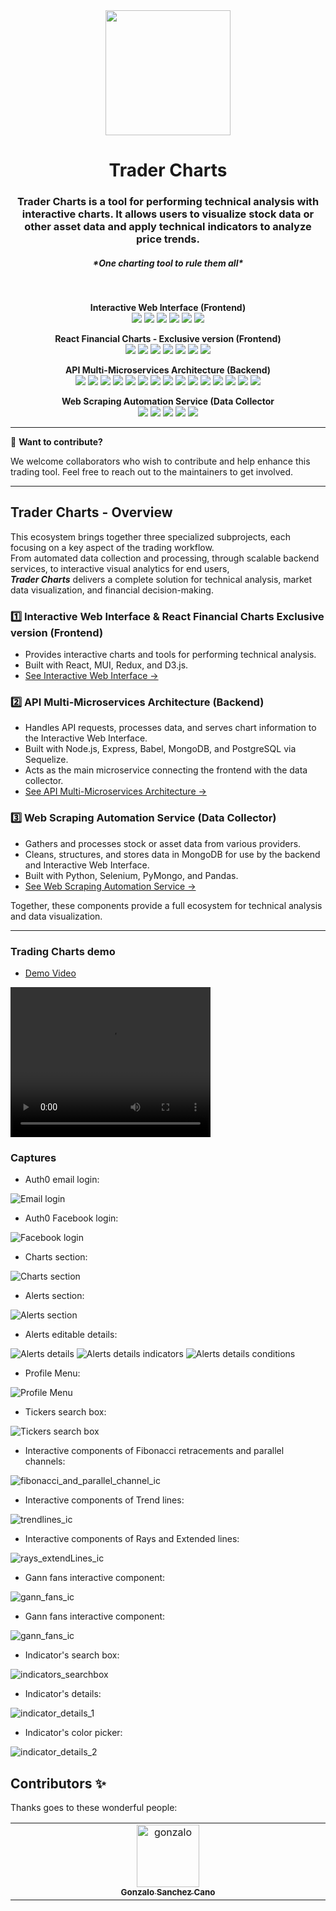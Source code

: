 <div align="center">
    <img src="https://avatars.githubusercontent.com/u/235483245?u=f1859a88b3e3c9d1b5a5857079c364d3746a1ad9" width="200"/>
    <h1>Trader Charts</h1>
    <h3>Trader Charts is a tool for performing technical analysis with interactive charts. It allows users to visualize stock data or other asset data and apply technical indicators to analyze price trends.</h3>
    <h5>*One charting tool to rule them all*</h5>
    <br/>
    <!-- Frontend Badges -->
    <div align="center">
      <!-- Interactive Web Interface (Frontend) -->
      <p>
        <b>Interactive Web Interface (Frontend)</b><br/>
        <img src="https://img.shields.io/badge/React-18.3.1-4B32C3?logo=react&logoColor=white"/>
        <img src="https://img.shields.io/badge/MUI-6.5.0-007FFF?logo=mui&logoColor=white"/>
        <img src="https://img.shields.io/badge/Redux-4.1.2-E3FF00?logo=redux&logoColor=white"/>
        <img src="https://img.shields.io/badge/D3.js-4.11.0-F9A03C?logo=d3.js&logoColor=white"/>
        <img src="https://img.shields.io/badge/React-Financial-Charts-2.0.2-0A66C2?logo=chart.js&logoColor=white"/>
        <img src="https://img.shields.io/badge/License-MIT-C0C0C0"/>
      </p>
      <!-- React Financial Charts - Exclusive version (Frontend) -->
      <p>
        <b>React Financial Charts - Exclusive version (Frontend)</b><br/>
        <img src="https://img.shields.io/badge/React-16%7C17%7C18%7C19-4B32C3?logo=react&logoColor=white"/>
        <img src="https://img.shields.io/badge/TypeScript-4.9.5-3178C6?logo=typescript&logoColor=white"/>
        <img src="https://img.shields.io/badge/D3.js-2.9.1-E3FF00?logo=d3.js&logoColor=white"/>
        <img src="https://img.shields.io/badge/Storybook-6.1.20-5B8CD6?logo=storybook&logoColor=white"/>
        <img src="https://img.shields.io/badge/ESLint-8.40.0-61DAFB?logo=eslint&logoColor=white"/>
        <img src="https://img.shields.io/badge/Prettier-2.8.8-FDE2C6?logo=prettier&logoColor=white"/>
        <img src="https://img.shields.io/badge/License-MIT-C0C0C0"/>
      </p>
      <!-- Backend -->
      <p><b>API Multi-Microservices Architecture (Backend)</b><br/>
        <img src="https://img.shields.io/badge/Node-18.17.1-0078FF?logo=node.js&logoColor=white"/>
        <img src="https://img.shields.io/badge/Express-4.18.2-BD00FF?logo=express&logoColor=white"/>
        <img src="https://img.shields.io/badge/Babel-6.26.0-FF9A00?logo=babel&logoColor=black"/>
        <img src="https://img.shields.io/badge/MongoDB-6.3.0-FF6F00?logo=mongodb&logoColor=white"/>
        <img src="https://img.shields.io/badge/Sequelize-6.35.2-E3FF00?logo=sequelize&logoColor=black"/>
        <img src="https://img.shields.io/badge/PostgreSQL-%3E=_9.5-5B8CD6?logo=postgresql&logoColor=white"/>
        <img src="https://img.shields.io/badge/MySQL-%3E=_5.5-5B8CD6?logo=mysql&logoColor=white"/>
        <img src="https://img.shields.io/badge/MariaDB-%3E=_5.5-5B8CD6?logo=mariadb&logoColor=white"/>
        <img src="https://img.shields.io/badge/SQLite-%3E=_3-5B8CD6?logo=sqlite&logoColor=white"/>
        <img src="https://img.shields.io/badge/MSSQL-%3E=_2012-5B8CD6?logo=microsoft-sql-server&logoColor=white"/>
        <img src="https://img.shields.io/badge/Mocha-3.5.3-D5D5FD?logo=mocha&logoColor=white"/>
        <img src="https://img.shields.io/badge/Dotenv-5.0.1-FDE2C6"/>
        <img src="https://img.shields.io/badge/CORS-2.8.4-FDC6E2"/>
        <img src="https://img.shields.io/badge/Lodash-4.17.5-D5FDD5"/>
        <img src="https://img.shields.io/badge/License-MIT-C0C0C0"/>
      </p>
      <!-- Data Collector -->
      <p>
        <b>Web Scraping Automation Service (Data Collector</b><br/>
        <img src="https://img.shields.io/badge/Python-3.9%2B-3776AB?logo=python&logoColor=white"/>
        <img src="https://img.shields.io/badge/Selenium-4.36.0-4B32C3?logo=selenium&logoColor=white"/>
        <img src="https://img.shields.io/badge/PyMongo-4.15.3-589636?logo=mongodb&logoColor=white"/>
        <img src="https://img.shields.io/badge/Pandas-2.3.3-E3FF00?logo=pandas&logoColor=white"/>
        <img src="https://img.shields.io/badge/License-MIT-C0C0C0"/>
      </p>
    </div>
</div>


---

🚀 **Want to contribute?**

We welcome collaborators who wish to contribute and help enhance this trading tool. Feel free to reach out to the maintainers to get involved.

---

## Trader Charts - Overview

This ecosystem brings together three specialized subprojects, each focusing on a key aspect of the trading workflow.  
From automated data collection and processing, through scalable backend services, to interactive visual analytics for end users,  
***Trader Charts*** delivers a complete solution for technical analysis, market data visualization, and financial decision-making.

### 1️⃣ Interactive Web Interface & React Financial Charts Exclusive version (Frontend)
- Provides interactive charts and tools for performing technical analysis.
- Built with React, MUI, Redux, and D3.js.
- [See Interactive Web Interface →](https://github.com/TraderCharts/trader-charts-frontend)

### 2️⃣ API Multi-Microservices Architecture (Backend)
- Handles API requests, processes data, and serves chart information to the Interactive Web Interface.
- Built with Node.js, Express, Babel, MongoDB, and PostgreSQL via Sequelize.
- Acts as the main microservice connecting the frontend with the data collector.
- [See API Multi-Microservices Architecture →](https://github.com/TraderCharts/trader-charts-backend)

### 3️⃣ Web Scraping Automation Service (Data Collector)
- Gathers and processes stock or asset data from various providers.
- Cleans, structures, and stores data in MongoDB for use by the backend and Interactive Web Interface.
- Built with Python, Selenium, PyMongo, and Pandas.
- [See Web Scraping Automation Service →](https://github.com/TraderCharts/trader-charts-data-collector)

Together, these components provide a full ecosystem for technical analysis and data visualization.

---

### Trading Charts demo

* [Demo Video](https://drive.google.com/file/d/1P6rXxtZItBR0-MQnIe-N1WODwIFOgjrf/view?usp=drive_link)

<div>
   <video width="320" height="240" controls autoplay>
     <source src="https://drive.google.com/file/d/1P6rXxtZItBR0-MQnIe-N1WODwIFOgjrf/view?usp=drive_link" type="video/mp4">
   </video>
</div>

### Captures

* Auth0 email login:

![Email login](assets/img/readme/auth0_email_login.png)

* Auth0 Facebook login:

![Facebook login](assets/img/readme/auth0_facebook_login.png)

* Charts section:

![Charts section](assets/img/readme/charts_section.png)

* Alerts section:

![Alerts section](assets/img/readme/alerts_section.png)


* Alerts editable details:

![Alerts details](assets/img/readme/alerts_details.png)
![Alerts details indicators](assets/img/readme/alerts_details_indicators.png)
![Alerts details conditions](assets/img/readme/alerts_details_conditions.png)

* Profile Menu:

![Profile Menu](assets/img/readme/profile_menu_2.png)

* Tickers search box:

![Tickers search box](assets/img/readme/tickers_searchbox.png)

* Interactive components of Fibonacci retracements and parallel channels:

![fibonacci_and_parallel_channel_ic](assets/img/readme/fibonacci_and_parallel_channel_ic.png)

* Interactive components of Trend lines:

![trendlines_ic](assets/img/readme/trendlines_ic.png)

* Interactive components of Rays and Extended lines:

![rays_extendLines_ic](assets/img/readme/rays_extendLines_ic.png)

* Gann fans interactive component:

![gann_fans_ic](assets/img/readme/gann_fans_ic.png)

* Gann fans interactive component:

![gann_fans_ic](assets/img/readme/gann_fans_ic.png)

* Indicator's search box:

![indicators_searchbox](assets/img/readme/indicators_searchbox.png)

* Indicator's details:

![indicator_details_1](assets/img/readme/indicator_details_1.png)

* Indicator's color picker:

![indicator_details_2](assets/img/readme/indicator_details_2.png)

## Contributors ✨

Thanks goes to these wonderful people:

<table>
  <tbody>
    <tr>
      <td align="center" valign="top" width="14.28%"><a href="https://github.com/sgonzaloc"><img src="https://avatars.githubusercontent.com/u/6353386?v=4?s=100" width="100px;" alt="gonzalo"/><br /><sub><b>Gonzalo Sanchez Cano</b></sub></a></td>
    </tr>
  </tbody>
</table>
